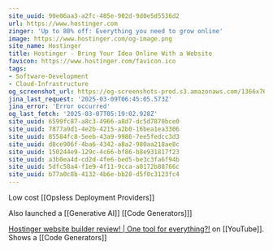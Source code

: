 ```yaml
---
site_uuid: 90e06aa3-a2fc-485e-902d-9d0e5d5536d2
url: https://www.hostinger.com
zinger: 'Up to 80% off: Everything you need to grow online'
image: https://www.hostinger.com/og-image.png
site_name: Hostinger
title: Hostinger - Bring Your Idea Online With a Website
favicon: https://www.hostinger.com/favicon.ico
tags:
- Software-Development
- Cloud-Infrastructure
og_screenshot_url: https://og-screenshots-prod.s3.amazonaws.com/1366x768/80/false/daec7f23677c5fcf685596546919bd5741dea55b32145ccd76da39fb26cad04a.jpeg
jina_last_request: '2025-03-09T06:45:05.573Z'
jina_error: 'Error occurred'
og_last_fetch: '2025-03-07T05:19:02.928Z'
site_uuid: 6599fc87-a8c3-4966-a8d7-dc5d7870bce0
site_uuid: 7877a9d1-4e2b-4215-a2b0-16bea1ea3306
site_uuid: 85584fc8-5eeb-43a9-9986-7ee5fedcc3d3
site_uuid: d8ce906f-4ba6-4342-a8a2-980aa218ae8c
site_uuid: 150244e9-129c-4c66-bf86-b8e931817f23
site_uuid: a3b0ea4d-cd2d-4fe6-bed5-be3c3fa6f94b
site_uuid: 5dfc58a4-f1e9-4f11-9cca-a0172b88766c
site_uuid: b77a0c8b-4132-4b6e-bb28-d5f0c3123fc4
---
```




Low cost [[Opsless Deployment Providers]]

Also launched a [[Generative AI]] [[Code Generators]]]

[Hostinger website builder review! | One tool for everything?!](https://youtu.be/XgqF-I390_w?si=aLem07Yb-YcAZYrt) on [[YouTube]].  Shows a [[Code Generators]]





